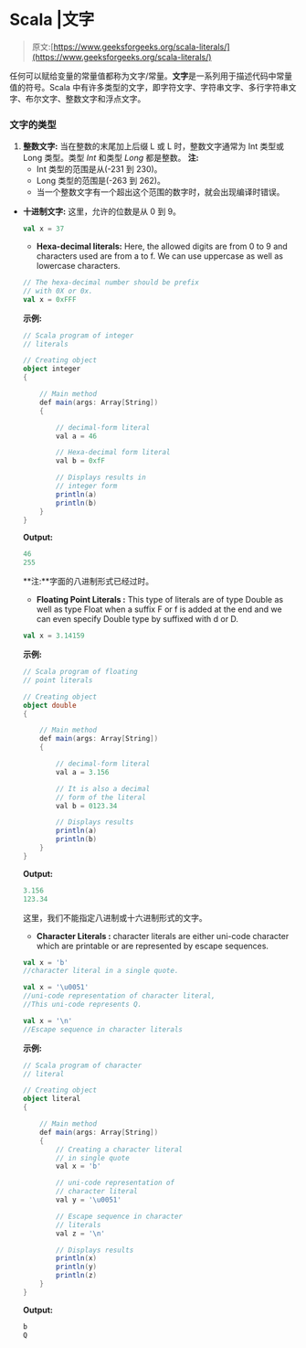 # Scala |文字

> 原文:[https://www.geeksforgeeks.org/scala-literals/](https://www.geeksforgeeks.org/scala-literals/)

任何可以赋给变量的常量值都称为文字/常量。**文字**是一系列用于描述代码中常量值的符号。Scala 中有许多类型的文字，即字符文字、字符串文字、多行字符串文字、布尔文字、整数文字和浮点文字。

### 文字的类型

1.  **整数文字:**
    当在整数的末尾加上后缀 L 或 L 时，整数文字通常为 Int 类型或 Long 类型。类型 *Int* 和类型 *Long* 都是整数。
    **注:**
    *   Int 类型的范围是从(-231 到 230)。
    *   Long 类型的范围是(-263 到 262)。
    *   当一个整数文字有一个超出这个范围的数字时，就会出现编译时错误。

*   **十进制文字:**
    这里，允许的位数是从 0 到 9。

    ```scala
    val x = 37
    ```

    *   **Hexa-decimal literals:**
    Here, the allowed digits are from 0 to 9 and characters used are from a to f. We can use uppercase as well as lowercase characters.

    ```scala
    // The hexa-decimal number should be prefix
    // with 0X or 0x.
    val x = 0xFFF
    ```

    **示例:**

    ```scala
    // Scala program of integer
    // literals

    // Creating object
    object integer
    {

        // Main method
        def main(args: Array[String])
        {

            // decimal-form literal
            val a = 46

            // Hexa-decimal form literal
            val b = 0xfF

            // Displays results in
            // integer form
            println(a)
            println(b)
        }
    }
    ```

    **Output:**

    ```scala
    46
    255

    ```

    **注:**字面的八进制形式已经过时。

    *   **Floating Point Literals :**
    This type of literals are of type Double as well as type Float when a suffix F or f is added at the end and we can even specify Double type by suffixed with d or D.

    ```scala
    val x = 3.14159
    ```

    **示例:**

    ```scala
    // Scala program of floating
    // point literals

    // Creating object
    object double
    {

        // Main method
        def main(args: Array[String])
        {

            // decimal-form literal
            val a = 3.156

            // It is also a decimal 
            // form of the literal
            val b = 0123.34

            // Displays results
            println(a)
            println(b)
        }
    }
    ```

    **Output:**

    ```scala
    3.156
    123.34

    ```

    这里，我们不能指定八进制或十六进制形式的文字。

    *   **Character Literals :**
    character literals are either uni-code character which are printable or are represented by escape sequences.

    ```scala
    val x = 'b' 
    //character literal in a single quote.
    ```

    ```scala
    val x = '\u0051' 
    //uni-code representation of character literal,
    //This uni-code represents Q.
    ```

    ```scala
    val x = '\n' 
    //Escape sequence in character literals
    ```

    **示例:**

    ```scala
    // Scala program of character
    // literal

    // Creating object
    object literal
    {

        // Main method
        def main(args: Array[String])
        {
            // Creating a character literal
            // in single quote
            val x = 'b'

            // uni-code representation of
            // character literal
            val y = '\u0051'

            // Escape sequence in character
            // literals
            val z = '\n'

            // Displays results
            println(x)
            println(y)
            println(z)
        }
    }
    ```

    **Output:**

    ```scala
    b
    Q

    ```